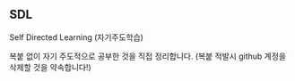 ## SDL
Self Directed Learning (자기주도학습)

복붙 없이 자기 주도적으로 공부한 것을 직접 정리합니다.
(복붙 적발시 github 계정을 삭제할 것을 약속합니다!)
